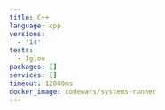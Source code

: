 ```yaml
---
title: C++
language: cpp
versions:
  - '14'
tests:
  - Igloo
packages: []
services: []
timeout: 12000ms
docker_image: codewars/systems-runner
---
```

